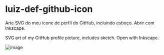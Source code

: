 # luiz-def-github-icon
Arte SVG do meu ícone de perfil do GitHub, incluindo esboço.
Abrir com Inkscape.

SVG art of my GitHub profile picture, includes sketch.
Open with Inkscape.

![image](https://user-images.githubusercontent.com/96557379/148383647-0a6bb215-12f5-4445-8dfe-bb61439575d7.png)
